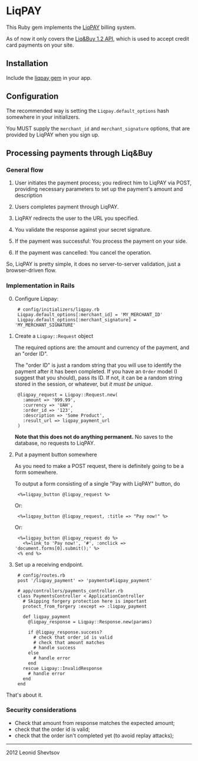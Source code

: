 # LiqPAY

This Ruby gem implements the [LiqPAY](http://liqpay.com) billing system.

As of now it only covers the [Liq&Buy 1.2 API](https://liqpay.com/?do=pages&p=cnb12), which is used to accept credit card payments on your site.

## Installation

Include the [liqpay gem](https://rubygems.org/gems/liqpay) in your app.

## Configuration

The recommended way is setting the `Liqpay.default_options` hash somewhere in
your initializers.

You MUST supply the `merchant_id` and `merchant_signature` options, that are
provided by LiqPAY when you sign up.

## Processing payments through Liq&Buy

### General flow

1. User initiates the payment process; you redirect him to LiqPAY via POST, providing necessary parameters to set up the payment's amount and description

2. Users completes payment through LiqPAY.

3. LiqPAY redirects the user to the URL you specified.

4. You validate the response against your secret signature.

5. If the payment was successful: You process the payment on your side.

6. If the payment was cancelled: You cancel the operation.

So, LiqPAY is pretty simple, it does no server-to-server validation, just a
browser-driven flow.

### Implementation in Rails 

0. Configure Liqpay:

        # config/initializers/liqpay.rb
        Liqpay.default_options[:merchant_id] = 'MY_MERCHANT_ID'
        Liqpay.default_options[:merchant_signature] = 'MY_MERCHANT_SIGNATURE'

1. Create a `Liqpay::Request` object

    The required options are: the amount and currency of the payment, and an
    "order ID". 
    
    The "order ID" is just a random string that you will use to
    identify the payment after it has been completed. If you have an `Order`
    model (I suggest that you should), pass its ID. If not, it can be a random
    string stored in the session, or whatever, but *it must be unique*.

        @liqpay_request = Liqpay::Request.new(
          :amount => '999.99', 
          :currency => 'UAH', 
          :order_id => '123', 
          :description => 'Some Product',
          :result_url => liqpay_payment_url
        )

    **Note that this does not do anything permanent.** No saves to the database, no
    requests to LiqPAY.
    


2. Put a payment button somewhere

    As you need to make a POST request, there is definitely going to be a form somewhere. 

    To output a form consisting of a single "Pay with LiqPAY" button, do

        <%=liqpay_button @liqpay_request %>

    Or:

        <%=liqpay_button @liqpay_request, :title => "Pay now!" %>

    Or:

        <%=liqpay_button @liqpay_request do %>
          <%=link_to 'Pay now!', '#', :onclick => 'document.forms[0].submit();' %>
        <% end %>

3. Set up a receiving endpoint.
       
        # config/routes.rb
        post '/liqpay_payment' => 'payments#liqpay_payment'

        # app/controllers/payments_controller.rb
        class PaymentsController < ApplicationController
          # Skipping forgery protection here is important
          protect_from_forgery :except => :liqpay_payment

          def liqpay_payment
            @liqpay_response = Liqpay::Response.new(params)

            if @liqpay_response.success?
              # check that order_id is valid
              # check that amount matches
              # handle success
            else
              # handle error
            end
          rescue Liqpay::InvalidResponse
            # handle error
          end
        end

That's about it.

### Security considerations

* Check that amount from response matches the expected amount;
* check that the order id is valid;
* check that the order isn't completed yet (to avoid replay attacks); 

- - -

2012 Leonid Shevtsov
